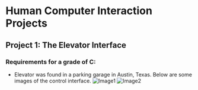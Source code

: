 # Human Computer Interaction Projects
## Project 1: The Elevator Interface

### Requirements for a grade of C:
- Elevator was found in a parking garage in Austin, Texas. Below are some images of the control interface.
![Image1](https://user-images.githubusercontent.com/88754586/192710438-092a0d5e-fa06-4ca2-bd80-9a50857be504.jpeg)
![Image2](https://user-images.githubusercontent.com/88754586/192710443-014226ec-3761-439a-8135-ec1ee2a77f63.jpeg)
